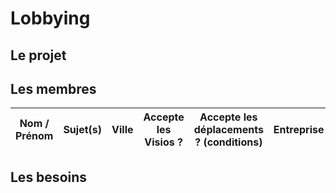 # Lobbying
## Le projet

## Les membres 
Nom / Prénom                                    |Sujet(s)                                   | Ville             | Accepte les Visios ?      | Accepte les déplacements ? (conditions)       | Entreprise                    | Contact
------------                                    | -------------                             | -------------     | -------------             | -------------                                 | -------------                 | -------------

## Les besoins
